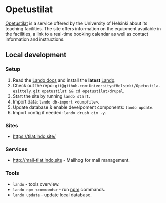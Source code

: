 # Opetustilat

[Opetustilat](https://tilavaraus.helsinki.fi) is a service offered by the University of Helsinki about its teaching facilities. The site offers information on the equipment available in the facilities, a link to a real-time booking calendar as well as contact information and instructions.

## Local development

### Setup

1. Read the [Lando docs](https://docs.lando.dev/) and install the **latest** [Lando](https://github.com/lando/lando/releases).
2. Check out the repo: `git@github.com:UniversityofHelsinki/Opetustila-esittely.git opetustilat && cd opetustilat/drupal`.
3. Start the site by running `lando start`.
4. Import data: `lando db-import <dumpfile>`.
5. Update database & enable develpoment components: `lando update`.
6. Import config if needed: `lando drush cim -y`.

### Sites

- <https://tilat.lndo.site/>

### Services

- <http://mail-tilat.lndo.site> - Mailhog for mail management.

### Tools

- `lando` - tools overview.
- `lando npm <commands>` - run [npm](https://www.npmjs.com/) commands.
- `lando update` - update local database.
